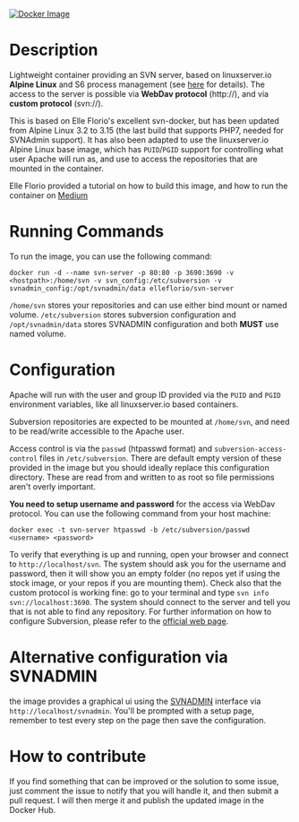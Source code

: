 [![Docker Image](https://img.shields.io/badge/docker%20image-available-green.svg)](https://hub.docker.com/r/chhamilton/svn-server/)

# Description
Lightweight container providing an SVN server, based on linuxserver.io **Alpine Linux** and S6 process management (see [here](https://github.com/linuxserver/docker-baseimage-alpine) for details).
The access to the server is possible via **WebDav protocol** (http://), and via **custom protocol** (svn://).

This is based on Elle Florio's excellent svn-docker, but has been updated from Alpine Linux
3.2 to 3.15 (the last build that supports PHP7, needed for SVNAdmin support). It has also been
adapted to use the linuxserver.io Alpine Linux base image, which has `PUID`/`PGID` support for
controlling what user Apache will run as, and use to access the repositories that are mounted
in the container.

Elle Florio provided a tutorial on how to build this image, and how to run the container on [Medium](https://medium.com/@elle.florio/the-svn-dockerization-84032e11d88d#.bafh3otmh)

# Running Commands
To run the image, you can use the following command:
```
docker run -d --name svn-server -p 80:80 -p 3690:3690 -v <hostpath>:/home/svn -v svn_config:/etc/subversion -v svnadmin_config:/opt/svnadmin/data elleflorio/svn-server
```
`/home/svn` stores your repositories and can use either bind mount or named volume. `/etc/subversion` stores subversion configuration and `/opt/svnadmin/data` stores SVNADMIN configuration and both **MUST** use named volume.

# Configuration

Apache will run with the user and group ID provided via the `PUID` and `PGID` environment variables, like all linuxserver.io based containers.

Subversion repositories are expected to be mounted at `/home/svn`, and need to be read/write accessible to the Apache user.

Access control is via the `passwd` (htpasswd format) and `subversion-access-control` files in
`/etc/subversion`. There are default empty version of these provided in the image but you
should ideally replace this configuration directory. These are read from and written to as root
so file permissions aren't overly important.

**You need to setup username and password** for the access via WebDav protocol. You can use the following command from your host machine:
```
docker exec -t svn-server htpasswd -b /etc/subversion/passwd <username> <password>
```
To verify that everything is up and running, open your browser and connect to `http://localhost/svn`. The system should ask you for the username and password, then it will show you an empty folder (no repos yet if using the stock image, or your repos if you are mounting them).
Check also that the custom protocol is working fine: go to your terminal and type `svn info svn://localhost:3690`. The system should connect to the server and tell you that is not able to find any repository.
For further information on how to configure Subversion, please refer to the [official web page](https://subversion.apache.org/).

# Alternative configuration via SVNADMIN
the image provides a graphical ui using the [SVNADMIN](https://github.com/mfreiholz/iF.SVNAdmin) interface via `http://localhost/svnadmin`.
You'll be prompted with a setup page, remember to test every step on the page then save the configuration.

# How to contribute
If you find something that can be improved or the solution to some issue, just comment the issue to notify that you will handle it, and then submit a pull request. I will then merge it and publish the updated image in the Docker Hub.
